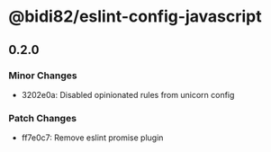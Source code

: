 # @bidi82/eslint-config-javascript

## 0.2.0

### Minor Changes

- 3202e0a: Disabled opinionated rules from unicorn config

### Patch Changes

- ff7e0c7: Remove eslint promise plugin
